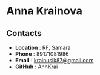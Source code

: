 # Anna Krainova
## Contacts
* **Location** : RF, Samara
* **Phone** : 89171081986
* **Email** : krainusik87@gmail.com
* **GitHub** : AnnKrai
